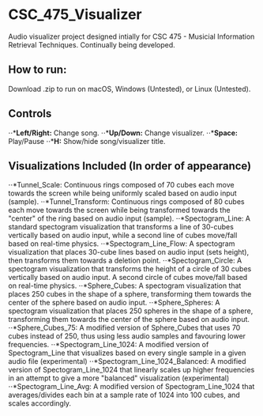 # CSC_475_Visualizer
Audio visualizer project designed intially for CSC 475 - Musicial Information Retrieval Techniques. Continually being developed. <br />

## How to run:
Download .zip to run on macOS, Windows (Untested), or Linux (Untested).


## Controls
⋅⋅***Left/Right:** Change song.
⋅⋅***Up/Down:** Change visualizer.
⋅⋅***Space:** Play/Pause
⋅⋅***H:** Show/hide song/visualizer title.
<br />

## Visualizations Included (In order of appearance) 
⋅⋅*Tunnel_Scale: Continuous rings composed of 70 cubes each move towards the screen while being uniformly scaled based on audio input (sample). 
⋅⋅*Tunnel_Transform: Continuous rings composed of 80 cubes each move towards the screen while being transformed towards the "center" of the ring based on audio input (sample). 
⋅⋅*Spectogram_Line: A standard spectogram visualization that transforms a line of 30-cubes vertically based on audio input, while a second line of cubes move/fall based on real-time physics.
⋅⋅*Spectogram_Line_Flow: A spectogram visualization that places 30-cube lines based on audio input (sets height), then transforms them towards a deletion point.
⋅⋅*Spectogram_Circle: A spectogram visualization that transforms the height of a circle of 30 cubes vertically based on audio input. A second circle of cubes move/fall based on real-time physics.
⋅⋅*Sphere_Cubes: A spectogram visualization that places 250 cubes in the shape of a sphere, transforming them towards the center of the sphere based on audio input.
⋅⋅*Sphere_Spheres: A spectogram visualization that places 250 spheres in the shape of a sphere, transforming them towards the center of the sphere based on audio input.
⋅⋅*Sphere_Cubes_75: A modified version of Sphere_Cubes that uses 70 cubes instead of 250, thus using less audio samples and favouring lower frequencies.
⋅⋅*Spectogram_Line_1024: A modified version of Spectogram_Line that visualizes based on every single sample in a given audio file (experimental)
⋅⋅*Spectogram_Line_1024_Balanced: A modified version of Spectogram_Line_1024 that linearly scales up higher frequencies in an attempt to give a more "balanced" visualization (experimental)
⋅⋅*Spectogram_Line_Avg: A modified version of Spectogram_Line_1024 that averages/divides each bin at a sample rate of 1024 into 100 cubes, and scales accordingly.
